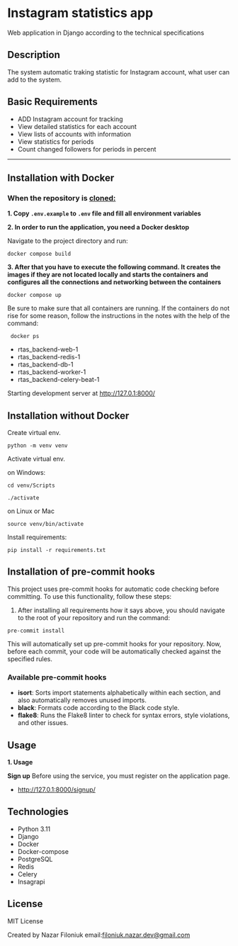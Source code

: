 
# Instagram statistics app
Web application in Django according to the technical specifications

## Description
The system automatic traking statistic for Instagram account, 
what user can add to the system.

## Basic Requirements
  - ADD Instagram account for tracking
  - View detailed statistics for each account
  - View lists of accounts with information
  - View statistics for periods
  - Count changed followers for periods in percent


---
## Installation with Docker

<h3>When the repository is <u>cloned:</u></h3>


**1. Copy `.env.example` to `.env` file and fill all environment variables**

**2. In order to run the application, you need a Docker desktop**

Navigate to the project directory and run:

   ```shell
   docker compose build
   ```
   
**3. After that you have to execute the following command. 
   It creates the images if they are not located locally and starts the containers and configures 
   all the connections and networking between the containers**


   ```shell
   docker compose up
   ```
Be sure to make sure that all containers are running. 
If the containers do not rise for some reason, follow the instructions in the notes
with the help of the command: 
   ```shell
    docker ps
  ```
    
   - rtas_backend-web-1
   - rtas_backend-redis-1
   - rtas_backend-db-1
   - rtas_backend-worker-1
   - rtas_backend-celery-beat-1

Starting development server at  http://127.0.1:8000/
  
## Installation without Docker

Create virtual env.

   ```shell
   python -m venv venv
   ```
  
   Activate virtual env.
   
   on Windows: 
   ```shell
   cd venv/Scripts
   ```
   ```shell
   ./activate
   ```
  on Linux or Mac
   ```shell
   source venv/bin/activate
   ```
   Install requirements:
   ```shell
   pip install -r requirements.txt
   ```
 
## Installation of pre-commit hooks

This project uses pre-commit hooks for automatic code checking before committing. To use this functionality, follow these steps:

   1. After installing all requirements how it says above, you should navigate to the root of your repository and run the command:


   ```shell
   pre-commit install
   ```    

This will automatically set up pre-commit hooks for your repository. Now, before each commit, your code will be automatically checked against the specified rules.

### Available pre-commit hooks

- **isort**: Sorts import statements alphabetically within each section, and also automatically removes unused imports.
- **black**: Formats code according to the Black code style.
- **flake8**: Runs the Flake8 linter to check for syntax errors, style violations, and other issues.

## Usage

**1. Usage**

 **Sign up**
   Before using the service, you must register on the application page.
 - http://127.0.1:8000/signup/



## Technologies
 - Python 3.11
 - Django 
 - Docker 
 - Docker-compose
 - PostgreSQL
 - Redis
 - Celery
 - Insagrapi


## License
MIT License

Created by Nazar Filoniuk
email:filoniuk.nazar.dev@gmail.com
